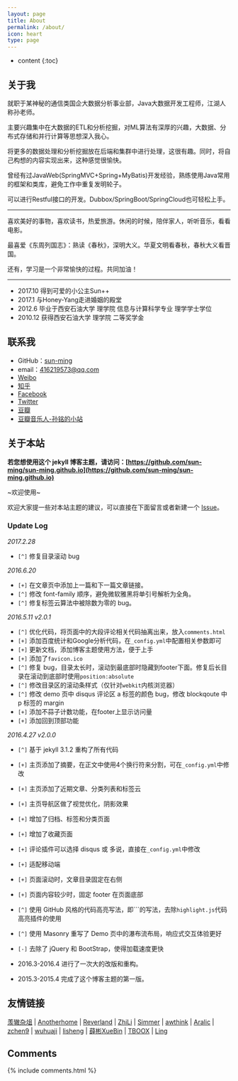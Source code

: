 ```yaml
---
layout: page
title: About
permalink: /about/
icon: heart
type: page
---
```


* content
{:toc}

## 关于我

<!-- <iframe src="https://githubbadge.appspot.com/sun-ming?s=1" style="border: 0;height: 142px;width: 200px;overflow: hidden;" frameBorder="0"></iframe> -->

就职于某神秘的通信类国企大数据分析事业部，Java大数据开发工程师，江湖人称孙老师。

主要兴趣集中在大数据的ETL和分析挖掘，对ML算法有深厚的兴趣，大数据、分布式存储和并行计算等思想深入我心。

将更多的数据处理和分析挖掘放在后端和集群中进行处理，这很有趣。同时，将自己构想的内容实现出来，这种感觉很愉快。

曾经有过JavaWeb(SpringMVC+Spring+MyBatis)开发经验，熟练使用Java常用的框架和类库，避免工作中重复发明轮子。

可以进行Restful接口的开发。Dubbox/SpringBoot/SpringCloud也可轻松上手。

<hr/>

喜欢美好的事物，喜欢读书，热爱旅游。休闲的时候，陪伴家人，听听音乐，看看电影。

最喜爱《东周列国志》：熟读《春秋》，深明大义。华夏文明看春秋，春秋大义看晋国。

还有，学习是一个非常愉快的过程。共同加油！

<hr/>

* 2017.10 得到可爱的小公主Sun++
* 2017.1 与Honey-Yang走进婚姻的殿堂
* 2012.6 毕业于西安石油大学 理学院 信息与计算科学专业 理学学士学位
* 2010.12 获得西安石油大学 理学院 二等奖学金

## 联系我

* GitHub：[sun-ming](https://github.com/sun-ming)
* email：416219573@qq.com
* [Weibo](http://weibo.com/sun-ming)
* [知乎](https://www.zhihu.com/people/sun-ming)
* [Facebook](https://www.facebook.com/sun-ming)
* [Twitter](https://twitter.com/sun-ming)
* [豆瓣](https://www.douban.com/people/sun-ming/)
* [豆瓣音乐人-孙铭的小站](https://site.douban.com/sun-ming/)

## 关于本站

**若您想使用这个 jekyll 博客主题，请访问：[https://github.com/sun-ming/sun-ming.github.io](https://github.com/sun-ming/sun-ming.github.io)**

~欢迎使用~

欢迎大家提一些对本站主题的建议，可以直接在下面留言或者新建一个 [Issue](https://github.com/sun-ming/sun-ming.github.io/issues)。

### Update Log

*2017.2.28*

- `[^]` 修复目录滚动 bug 

*2016.6.20*

* `[+]` 在文章页中添加上一篇和下一篇文章链接。
* `[^]` 修改 font-family 顺序，避免微软雅黑将单引号解析为全角。
* `[^]` 修复标签云算法中被除数为零的 bug。

*2016.5.11 v2.0.1*

* `[^]` 优化代码，将页面中的大段评论相关代码抽离出来，放入`comments.html`
* `[+]` 添加百度统计和Google分析代码，在`_config.yml`中配置相关参数即可
* `[+]` 更新文档，添加博客主题使用方法，便于上手
* `[+]` 添加了`favicon.ico`
* `[^]` 修复 bug，目录太长时，滚动到最底部时隐藏到footer下面。修复后长目录在滚动到底部时使用`position:absolute`
* `[^]` 修改目录区的滚动条样式（仅针对`webkit`内核浏览器）
* `[^]` 修改 demo 页中 disqus 评论区 a 标签的颜色 bug，修改 blockqoute 中 p 标签的 margin
* `[+]` 添加不蒜子计数功能，在footer上显示访问量
* `[+]` 添加回到顶部功能

*2016.4.27 v2.0.0*

* `[^]` 基于 jekyll 3.1.2 重构了所有代码
* `[+]` 主页添加了摘要，在正文中使用4个换行符来分割，可在`_config.yml`中修改
* `[+]` 主页添加了近期文章、分类列表和标签云
* `[+]` 主页导航区做了视觉优化，阴影效果
* `[+]` 增加了归档、标签和分类页面
* `[+]` 增加了收藏页面
* `[+]` 评论插件可以选择 disqus 或 多说，直接在`_config.yml`中修改
* `[+]` 适配移动端
* `[+]` 页面滚动时，文章目录固定在右侧
* `[+]` 页面内容较少时，固定 footer 在页面底部
* `[^]` 使用 GitHub 风格的代码高亮写法，即\`\`\`的写法，去除`highlight.js`代码高亮插件的使用
* `[^]` 使用 Masonry 重写了 Demo 页中的瀑布流布局，响应式交互体验更好
* `[-]` 去除了 jQuery 和 BootStrap，使得加载速度更快

* 2016.3-2016.4 进行了一次大的改版和重构。
* 2015.3-2015.4 完成了这个博客主题的第一版。

## 友情链接

[羡辙杂俎](http://zhangwenli.com/blog) \| [Anotherhome](https://www.anotherhome.net) \| [Reverland](http://reverland.org/) \| [ZhiLi](http://lizhipower.github.io/) \| [Simmer](http://simmer-jun.github.io/) \| [awthink](http://awthink.net/) \| [Aralic](http://aralic.github.io/) \| [zchen9](http://www.chen9.info/) \| [wuhuaji](http://wuhuaji.me/) \| [lisheng](http://www.lishengcn.cn/) \| [薛彬XueBin](http://axuebin.com/blog/) \| [TBOOX](http://www.tboox.org/cn/) \|  [Ling](http://linglinyp.com/)

## Comments

{% include comments.html %}
